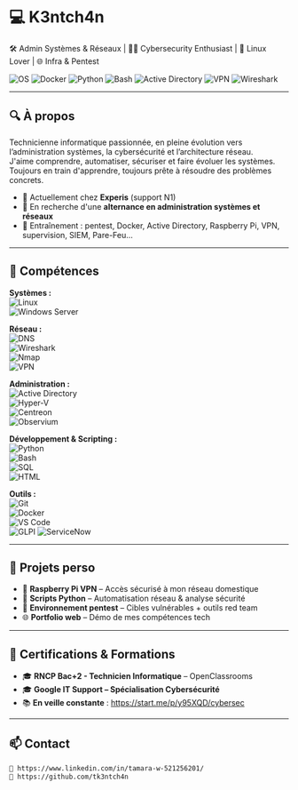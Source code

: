 # 💻 K3ntch4n 

🛠️ Admin Systèmes & Réseaux | 🧑‍💻 Cybersecurity Enthusiast | 🐧 Linux Lover | 🌐 Infra & Pentest

![OS](https://img.shields.io/badge/OS-Linux-informational?style=flat&logo=linux&logoColor=white&color=2bbc8a)
![Docker](https://img.shields.io/badge/Tool-Docker-blue?logo=docker&logoColor=white)
![Python](https://img.shields.io/badge/Code-Python-yellow?logo=python&logoColor=white)
![Bash](https://img.shields.io/badge/Scripting-Bash-informational?logo=gnubash&logoColor=white)
![Active Directory](https://img.shields.io/badge/AD-Active--Directory-blueviolet?logo=windows)
![VPN](https://img.shields.io/badge/Security-VPN-orange?logo=wireguard)
![Wireshark](https://img.shields.io/badge/Analyse-Wireshark-lightgrey?logo=wireshark)

---

## 🔍 À propos

Technicienne informatique passionnée, en pleine évolution vers l’administration systèmes, la cybersécurité et l’architecture réseau.  
J'aime comprendre, automatiser, sécuriser et faire évoluer les systèmes.  
Toujours en train d'apprendre, toujours prête à résoudre des problèmes concrets.

- 💼 Actuellement chez **Experis** (support N1)  
- 🎯 En recherche d'une **alternance en administration systèmes et réseaux**  
- 🌱 Entraînement : pentest, Docker, Active Directory, Raspberry Pi, VPN, supervision, SIEM, Pare-Feu...

---

## 🧰 Compétences

**Systèmes :**  
![Linux](https://img.shields.io/badge/Linux-Debian%2FUbuntu%2FParrot-informational?style=flat&logo=linux&logoColor=white&color=2bbc8a)  
![Windows Server](https://img.shields.io/badge/Windows%20Server-2019%2F2022-blue?logo=windows&logoColor=white)

**Réseau :**  
![DNS](https://img.shields.io/badge/DNS-DHCP-Firewall-informational?logo=cloudflare&color=orange)  
![Wireshark](https://img.shields.io/badge/Analyse-Wireshark-lightgrey?logo=wireshark)  
![Nmap](https://img.shields.io/badge/Scan-Nmap-informational?logo=nmap&color=blue)  
![VPN](https://img.shields.io/badge/VPN-OpenVPN%2FWireguard-orange?logo=wireguard)

**Administration :**  
![Active Directory](https://img.shields.io/badge/AD-Active--Directory-blueviolet?logo=windows)  
![Hyper-V](https://img.shields.io/badge/Hyper--V-Virtualisation-informational?logo=microsoft)  
![Centreon](https://img.shields.io/badge/Supervision-Centreon-lightgrey)  
![Observium](https://img.shields.io/badge/Supervision-Observium-green)

**Développement & Scripting :**  
![Python](https://img.shields.io/badge/Python-Scripting-yellow?logo=python)  
![Bash](https://img.shields.io/badge/Bash-Automation-informational?logo=gnubash&color=black)  
![SQL](https://img.shields.io/badge/SQL-PostgreSQL%2FMySQL-blue?logo=postgresql)  
![HTML](https://img.shields.io/badge/HTML%2FCSS-Web%20Dev-orange?logo=html5)

**Outils :**  
![Git](https://img.shields.io/badge/Git-GitHub-informational?logo=git)  
![Docker](https://img.shields.io/badge/Container-Docker-blue?logo=docker)  
![VS Code](https://img.shields.io/badge/IDE-VS%20Code-blue?logo=visualstudiocode)  
![GLPI](https://img.shields.io/badge/ITSM-GLPI-orange)
![ServiceNow](https://img.shields.io/badge/ITSM-ServiceNow-brightgreen?logo=servicenow&logoColor=white)



---

## 🧪 Projets perso

- 🐧 **Raspberry Pi VPN** – Accès sécurisé à mon réseau domestique  
- 🐍 **Scripts Python** – Automatisation réseau & analyse sécurité  
- 🔐 **Environnement pentest** – Cibles vulnérables + outils red team  
- 🌐 **Portfolio web** – Démo de mes compétences tech  

---

## 📜 Certifications & Formations

- 🎓 **RNCP Bac+2 - Technicien Informatique** – OpenClassrooms  
- 🎓 **Google IT Support – Spécialisation Cybersécurité**  
- 📚 **En veille constante** : https://start.me/p/y95XQD/cybersec  

---

## 📫 Contact

```bash 
🔗 https://www.linkedin.com/in/tamara-w-521256201/
🐙 https://github.com/tk3ntch4n  

